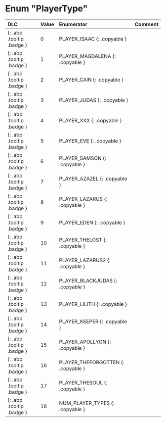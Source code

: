 # Enum "PlayerType"
|DLC|Value|Enumerator|Comment|
|:--|:--|:--|:--|
|[ ](#){: .abp .tooltip .badge }|0 |PLAYER_ISAAC {: .copyable } |  | 
|[ ](#){: .abp .tooltip .badge }|1 |PLAYER_MAGDALENA {: .copyable } |  | 
|[ ](#){: .abp .tooltip .badge }|2 |PLAYER_CAIN {: .copyable } |  | 
|[ ](#){: .abp .tooltip .badge }|3 |PLAYER_JUDAS {: .copyable } |  | 
|[ ](#){: .abp .tooltip .badge }|4 |PLAYER_XXX {: .copyable } |  | 
|[ ](#){: .abp .tooltip .badge }|5 |PLAYER_EVE {: .copyable } |  | 
|[ ](#){: .abp .tooltip .badge }|6 |PLAYER_SAMSON {: .copyable } |  | 
|[ ](#){: .abp .tooltip .badge }|7 |PLAYER_AZAZEL {: .copyable } |  | 
|[ ](#){: .abp .tooltip .badge }|8 |PLAYER_LAZARUS {: .copyable } |  | 
|[ ](#){: .abp .tooltip .badge }|9 |PLAYER_EDEN {: .copyable } |  | 
|[ ](#){: .abp .tooltip .badge }|10 |PLAYER_THELOST {: .copyable } |  | 
|[ ](#){: .abp .tooltip .badge }|11 |PLAYER_LAZARUS2 {: .copyable } |  | 
|[ ](#){: .abp .tooltip .badge }|12 |PLAYER_BLACKJUDAS {: .copyable } |  | 
|[ ](#){: .abp .tooltip .badge }|13 |PLAYER_LILITH {: .copyable } |  | 
|[ ](#){: .abp .tooltip .badge }|14 |PLAYER_KEEPER {: .copyable } |  | 
|[ ](#){: .abp .tooltip .badge }|15 |PLAYER_APOLLYON {: .copyable } |  | 
|[ ](#){: .abp .tooltip .badge }|16 |PLAYER_THEFORGOTTEN {: .copyable } |  | 
|[ ](#){: .abp .tooltip .badge }|17 |PLAYER_THESOUL {: .copyable } |  | 
|[ ](#){: .abp .tooltip .badge }|18 |NUM_PLAYER_TYPES {: .copyable } |  | 